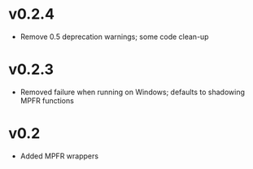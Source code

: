 # v0.2.4

- Remove 0.5 deprecation warnings; some code clean-up

# v0.2.3

- Removed failure when running on Windows; defaults to shadowing MPFR functions

# v0.2

- Added MPFR wrappers


